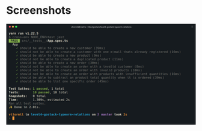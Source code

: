 # Screenshots

![Tests](https://raw.githubusercontent.com/vitormil/level4-gostack-typeorm-relations/master/tests.png)

